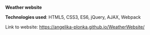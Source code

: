 **Weather website**

**Technologies used**:
HTML5, CSS3, ES6, jQuery, AJAX, Webpack

Link to website: https://angelika-plonka.github.io/WeatherWebsite/
